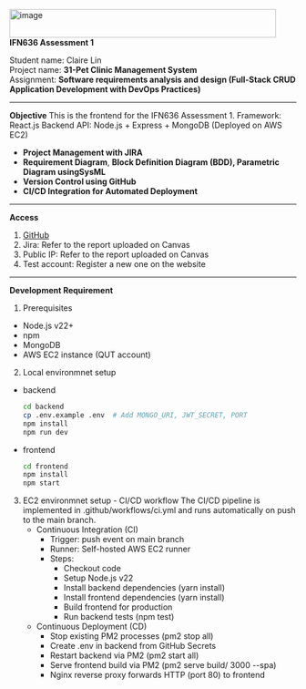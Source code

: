 <img width="468" height="50" alt="image" src="https://github.com/user-attachments/assets/7475a4f0-7c7d-4be9-8c68-ddb9fa4d4f1e" />**IFN636 Assessment 1**

Student name: Claire Lin\
Project name: **31-Pet Clinic Management System**\
Assignment: **Software requirements analysis and design (**Full-Stack CRUD Application Development with DevOps Practices**)**

---

**Objective**
This is the frontend for the IFN636 Assessment 1.
Framework: React.js
Backend API: Node.js + Express + MongoDB (Deployed on AWS EC2)

- **Project Management with JIRA**
- **Requirement Diagram**, **Block Definition Diagram (**BDD), Parametric Diagram using**SysML**
- **Version Control using GitHub**
- **CI/CD Integration for Automated Deployment**

---

**Access**
1. [GitHub](https://github.com/clairelcy4/IFN636_Assessment)
2. Jira: Refer to the report uploaded on Canvas
3. Public IP: Refer to the report uploaded on Canvas
4. Test account: Register a new one on the website

---

**Development Requirement**

1. Prerequisites
  - Node.js v22+
  - npm
  - MongoDB
  - AWS EC2 instance (QUT account)

2. Local environmnet setup
  - backend
    ```bash
    cd backend
    cp .env.example .env  # Add MONGO_URI, JWT_SECRET, PORT
    npm install
    npm run dev
    ```
  - frontend
    ```bash
    cd frontend
    npm install
    npm start
    ```
3. EC2 environmnet setup - CI/CD workflow
   The CI/CD pipeline is implemented in .github/workflows/ci.yml and runs automatically on push to the main branch.
   - Continuous Integration (CI)
     - Trigger: push event on main branch
     - Runner: Self-hosted AWS EC2 runner
     - Steps:
       - Checkout code
       - Setup Node.js v22
       - Install backend dependencies (yarn install)
       - Install frontend dependencies (yarn install)
       - Build frontend for production
       - Run backend tests (npm test)
   - Continuous Deployment (CD)
     - Stop existing PM2 processes (pm2 stop all)
     - Create .env in backend from GitHub Secrets
     - Restart backend via PM2 (pm2 start all)
     - Serve frontend build via PM2 (pm2 serve build/ 3000 --spa)
     - Nginx reverse proxy forwards HTTP (port 80) to frontend
